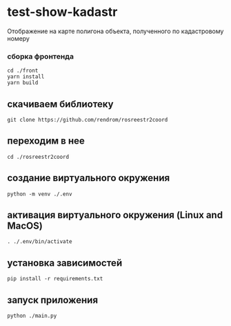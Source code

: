 # test-show-kadastr
Отображение на карте полигона объекта, полученного по кадастровому номеру

### сборка фронтенда
```
cd ./front
yarn install
yarn build
```
## скачиваем библиотеку
`git clone https://github.com/rendrom/rosreestr2coord `
## переходим в нее
`cd ./rosreestr2coord`
## создание виртуального окружения
`python -m venv ./.env`
## активация виртуального окружения (Linux and MacOS)
`. ./.env/bin/activate`
## установка зависимостей
`pip install -r requirements.txt`

## запуск приложения
`python ./main.py`
